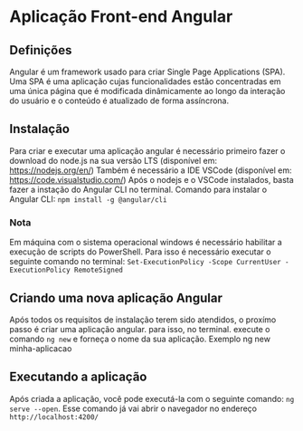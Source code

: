 # Aplicação Front-end Angular

## Definições

Angular é um framework usado para criar Single Page Applications (SPA). Uma SPA é uma aplicação cujas funcionalidades estão concentradas em uma única página que é modificada dinâmicamente ao longo da interação do usuário e o conteúdo é atualizado de forma assíncrona.


## Instalação

Para criar e executar uma aplicação angular é necessário primeiro fazer o download do node.js na sua versão LTS (disponível em: https://nodejs.org/en/)
Também é necessário a IDE VSCode (disponível em: https://code.visualstudio.com/)
Após o nodejs e o VSCode instalados, basta fazer a instação do Angular CLI no terminal. Comando para instalar o Angular CLI: `npm install -g @angular/cli` 
### Nota
Em máquina com o sistema operacional windows é necessário habilitar a execução de scripts do PowerShell. Para isso é necessário executar o seguinte comando no terminal: `Set-ExecutionPolicy -Scope CurrentUser -ExecutionPolicy RemoteSigned`


## Criando uma nova aplicação Angular

Após todos os requisitos de instalação terem sido atendidos, o proxímo passo é criar uma aplicação angular. para isso, no terminal. execute o comando `ng new` e forneça o nome da sua aplicação. Exemplo
	ng new minha-aplicacao

## Executando a aplicação

Após criada a aplicação, você pode executá-la com o seguinte comando: `ng serve --open`. Esse comando já vai abrir o navegador no endereço `http://localhost:4200/`

